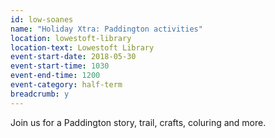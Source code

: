 ```yaml
---
id: low-soanes
name: "Holiday Xtra: Paddington activities"
location: lowestoft-library
location-text: Lowestoft Library
event-start-date: 2018-05-30
event-start-time: 1030
event-end-time: 1200
event-category: half-term
breadcrumb: y
---
```


Join us for a Paddington story, trail, crafts, coluring and more.
